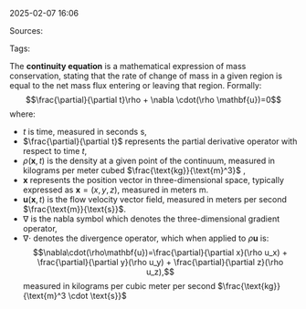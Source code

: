 2025-02-07 16:06

Sources: 

Tags:

The **continuity equation** is a mathematical expression of mass conservation, stating that the rate of change of mass in a given region is equal to the net mass flux entering or leaving that region. Formally: $$\frac{\partial}{\partial t}\rho + \nabla \cdot(\rho \mathbf{u})=0$$ where:
- $t$ is time, measured in seconds $\text{s}$,
- $\frac{\partial}{\partial t}$ represents the partial derivative operator with respect to time $t$,
- $\rho(\mathbf{x}, t)$ is the density at a given point of the continuum, measured in kilograms per meter cubed $\frac{\text{kg}}{\text{m}^3}$ ,
- $\mathbf{x}$ represents the position vector in three-dimensional space, typically expressed as $\mathbf{x}=(x,y,z)$, measured in meters $\text{m}$.
- $\mathbf{u}(\mathbf{x},t)$ is the flow velocity vector field, measured in meters per second $\frac{\text{m}}{\text{s}}$.
- $\nabla$ is the nabla symbol which denotes the three-dimensional gradient operator,
-  $\nabla \cdot$ denotes the divergence operator, which when applied to $\rho\mathbf{u}$ is: $$\nabla\cdot(\rho\mathbf{u})=\frac{\partial}{\partial x}(\rho u_x) + \frac{\partial}{\partial y}(\rho u_y) + \frac{\partial}{\partial z}(\rho u_z),$$ measured in kilograms per cubic meter per second $\frac{\text{kg}}{\text{m}^3 \cdot \text{s}}$